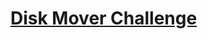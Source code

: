 # [Disk Mover Challenge](https://docs.google.com/document/d/1p6BAxG8yYlAR2GoyqvI8RomMUoJxECHOzQH4HpB8Q00)
